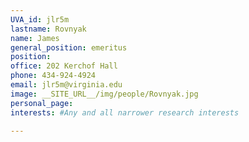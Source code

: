 ```yaml
---
UVA_id: jlr5m
lastname: Rovnyak
name: James
general_position: emeritus
position:
office: 202 Kerchof Hall
phone: 434-924-4924
email: jlr5m@virginia.edu
image: __SITE_URL__/img/people/Rovnyak.jpg
personal_page:
interests: #Any and all narrower research interests

---
```

